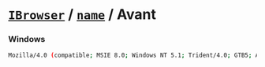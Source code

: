 # [`IBrowser`](/api/ua-parser-js/get-browser.md) / [`name`](../name.md) / Avant

### Windows

```sh
Mozilla/4.0 (compatible; MSIE 8.0; Windows NT 5.1; Trident/4.0; GTB5; Avant Browser; .NET CLR 1.1.4322; .NET CLR 2.0.50727)
```